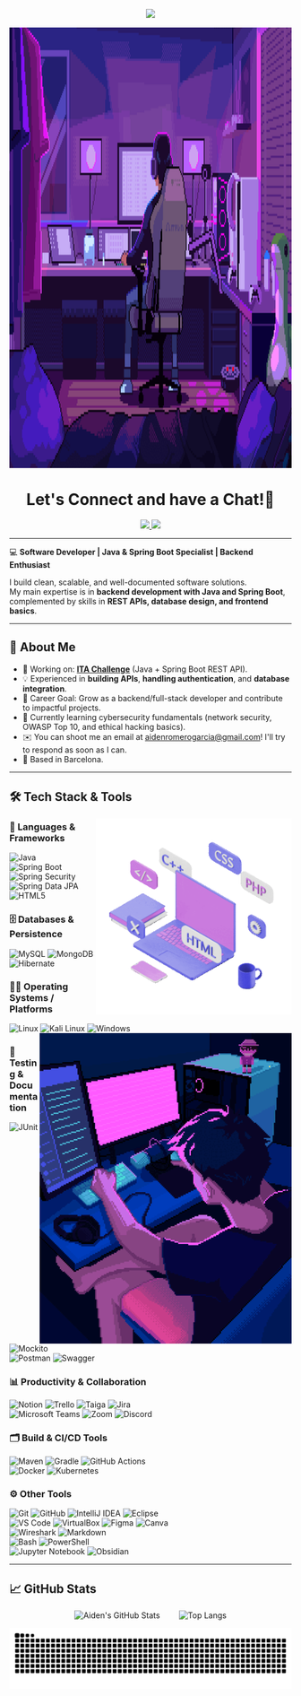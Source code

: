 <!--
- 🔭 I’m currently working on ...
- 🌱 I’m currently learning ...
- 👯 I’m looking to collaborate on ...
- 🤔 I’m looking for help with ...
- 💬 Ask me about ...
- 📫 How to reach me: ...
- 😄 Pronouns: ...
- ⚡ Fun fact: ...
-->
<p align="center">
  <img src="https://capsule-render.vercel.app/api?type=waving&color=0:354dc0,100:a52a8a&text=Hello!&fontColor=ffffff&height=100&section=header"/>
</p>

<img alt="Coding Banner" src="https://github.com/itsAidenDev/itsAidenDev/blob/main/coding-banner-gif.gif?raw=true" width=1330 height=786 align="center"/>

<h1 align="center">
  Let's Connect and have a Chat!💬
</h1>

<p align="center">
<a href="https://www.linkedin.com/in/aiden-romero-garcia/">
  <img height="50" src="https://user-images.githubusercontent.com/46517096/166973395-19676cd8-f8ec-4abf-83ff-da8243505b82.png"/>
</a>
<a href="https://dev.to/itsaidendev">
  <img height="50" src="https://user-images.githubusercontent.com/46517096/166974096-7aeecad4-483e-4c85-983f-f4b37b3f794e.png"/>
</a>
  <!-- - 🌐 Portfolio: [your-portfolio-link](#)  -->

</p>

---

💻 **Software Developer | Java & Spring Boot Specialist | Backend Enthusiast**

I build clean, scalable, and well-documented software solutions.  
My main expertise is in **backend development with Java and Spring Boot**, complemented by skills in **REST APIs, database design, and frontend basics**.  


---


## 🚀 About Me
- 🔭 Working on: [**ITA Challenge**](https://github.com/IT-Academy-BCN/ita-challenges-backend) (Java + Spring Boot REST API).  
- 💡 Experienced in **building APIs**, **handling authentication**, and **database integration**.  
- 🎯 Career Goal: Grow as a backend/full-stack developer and contribute to impactful projects.
- 🔐 Currently learning cybersecurity fundamentals (network security, OWASP Top 10, and ethical hacking basics).
- ✉️ You can shoot me an email at aidenromerogarcia@gmail.com! I'll try to respond as soon as I can.
- 📍 Based in Barcelona.


---
## 🛠️ Tech Stack & Tools
<img alt="Programming Languages PC" src="https://github.com/itsAidenDev/itsAidenDev/blob/main/programming-languages-pc-gif.gif?raw=true" align="right" height=350 width=350/>

### 🧱 Languages & Frameworks  

![Java](https://img.shields.io/badge/Java-%23ED8B00.svg?style=flat&logo=openjdk&logoColor=white)  
![Spring Boot](https://img.shields.io/badge/Spring%20Boot-6DB33F.svg?style=flat&logo=springboot&logoColor=white)  
![Spring Security](https://img.shields.io/badge/Spring%20Security-6DB33F.svg?style=flat&logo=spring-security&logoColor=white)  
![Spring Data JPA](https://img.shields.io/badge/Spring%20Data%20JPA-59666C.svg?style=flat&logo=spring&logoColor=white)   
![HTML5](https://img.shields.io/badge/HTML5-%23E34F26.svg?style=flat&logo=html5&logoColor=white)  


### 🗄️ Databases & Persistence 

![MySQL](https://img.shields.io/badge/MySQL-00000F?style=flat&logo=mysql&logoColor=white)
![MongoDB](https://img.shields.io/badge/MongoDB-%234ea94b.svg?style=flat&logo=mongodb&logoColor=white)
![Hibernate](https://img.shields.io/badge/Hibernate-59666C.svg?style=flat&logo=hibernate&logoColor=white)


### 👨‍💻 Operating Systems / Platforms 
![Linux](https://img.shields.io/badge/Linux-FCC624.svg?style=flat&logo=linux&logoColor=black)  ![Kali Linux](https://img.shields.io/badge/Kali%20Linux-557C94.svg?style=flat&logo=kali-linux&logoColor=white)
![Windows](https://img.shields.io/badge/Windows-0078D6.svg?style=flat&logo=windows&logoColor=white)
<img alt="Night Coding" src="https://github.com/itsAidenDev/itsAidenDev/blob/main/night-dev-gif.gif?raw=true" align="right"/>

### 🧪 Testing & Documentation
![JUnit](https://img.shields.io/badge/JUnit-25A162.svg?style=flat&logo=junit5&logoColor=white)  ![Mockito](https://img.shields.io/badge/Mockito-1BC0C5.svg?style=flat&logoColor=white)  
![Postman](https://img.shields.io/badge/Postman-FF6C37.svg?style=flat&logo=postman&logoColor=white)  ![Swagger](https://img.shields.io/badge/Swagger-85EA2D.svg?style=flat&logo=swagger&logoColor=black) 


### 📊 Productivity & Collaboration
![Notion](https://img.shields.io/badge/Notion-%23000000.svg?style=flat&logo=notion&logoColor=white)  ![Trello](https://img.shields.io/badge/Trello-%23026AA7.svg?style=flat&logo=trello&logoColor=white)
![Taiga](https://img.shields.io/badge/Taiga-444444.svg?style=flat&logo=taiga&logoColor=white)
![Jira](https://img.shields.io/badge/Jira-%23007ACC.svg?style=flat&logo=jira&logoColor=white)  
![Microsoft Teams](https://img.shields.io/badge/Microsoft%20Teams-%23622D91.svg?style=flat&logo=microsoft-teams&logoColor=white)  ![Zoom](https://img.shields.io/badge/Zoom-2D8CFF.svg?style=flat&logo=zoom&logoColor=white)  ![Discord](https://img.shields.io/badge/Discord-5865F2.svg?style=flat&logo=discord&logoColor=white)  




### 🗂️ Build & CI/CD Tools
![Maven](https://img.shields.io/badge/Maven-C71A36.svg?style=flat&logo=apache-maven&logoColor=white)  ![Gradle](https://img.shields.io/badge/Gradle-02303A.svg?style=flat&logo=gradle&logoColor=white)  ![GitHub Actions](https://img.shields.io/badge/GitHub_Actions-2088FF.svg?style=flat&logo=github-actions&logoColor=white)  
![Docker](https://img.shields.io/badge/Docker-%230db7ed.svg?style=flat&logo=docker&logoColor=white)  ![Kubernetes](https://img.shields.io/badge/Kubernetes-326CE5.svg?style=flat&logo=kubernetes&logoColor=white)  


### ⚙️ Other Tools 
![Git](https://img.shields.io/badge/Git-%23F05033.svg?style=flat&logo=git&logoColor=white)
![GitHub](https://img.shields.io/badge/GitHub-%23121011.svg?style=flat&logo=github&logoColor=white)
![IntelliJ IDEA](https://img.shields.io/badge/IntelliJ%20IDEA-000000.svg?style=flat&logo=intellij-idea&logoColor=white)
![Eclipse](https://img.shields.io/badge/-Eclipse-05122A?style=flat&logo=eclipse-ide&logoColor=2C2255)\
![VS Code](https://img.shields.io/badge/VS%20Code-007ACC.svg?style=flat&logo=visual-studio-code&logoColor=white)
![VirtualBox](https://img.shields.io/badge/VirtualBox-183A61.svg?style=flat&logo=virtualbox&logoColor=white) 
![Figma](https://img.shields.io/badge/Figma-F24E1E.svg?style=flat&logo=figma&logoColor=white) ![Canva](https://img.shields.io/badge/Canva-00C4CC.svg?style=flat&logo=canva&logoColor=white)  
![Wireshark](https://img.shields.io/badge/Wireshark-1679A7.svg?style=flat&logo=wireshark&logoColor=white)   ![Markdown](https://img.shields.io/badge/Markdown-000000.svg?style=flat&logo=markdown&logoColor=white)  
![Bash](https://img.shields.io/badge/Bash-4EAA25.svg?style=flat&logo=gnubash&logoColor=white) ![PowerShell](https://img.shields.io/badge/PowerShell-5391FE.svg?style=flat&logo=powershell&logoColor=white)  
![Jupyter Notebook](https://img.shields.io/badge/Jupyter-F37626.svg?style=flat&logo=jupyter&logoColor=white)  ![Obsidian](https://img.shields.io/badge/Obsidian-483699.svg?style=flat&logo=obsidian&logoColor=white)  



---

<!-- ## 📌 Featured Projects
Here are some of my highlighted works:

### 🔹 [Project 1: RESTful API Service](#)
- **Tech:** Java, Spring Boot, MySQL  
- Authentication with JWT, CRUD operations, Swagger documentation  
- Includes unit tests with JUnit and Mockito  
- [View Repository](#) | [Live Demo](#)

### 🔹 [Project 2: Personal Portfolio Website](#)
- **Tech:** HTML, CSS, JavaScript  
- Responsive design showcasing my work & skills  
- [View Repository](#) | [Live Demo](#)

--- -->

## 📈 GitHub Stats
<p align="center">
  <img src="https://github-readme-stats.vercel.app/api?username=itsAidenDev&show_icons=true&theme=radical" alt="Aiden's GitHub Stats" height="180" style="margin-right: 30px;" />
  <img src="https://github-readme-stats.vercel.app/api/top-langs/?username=itsAidenDev&layout=compact&theme=radical" alt="Top Langs" height="180" />
</p>

<p align="center">
  <img src="https://raw.githubusercontent.com/itsAidenDev/itsAidenDev/output/github-contribution-grid-snake-dark.svg" alt="Snake animation" />
</p>



